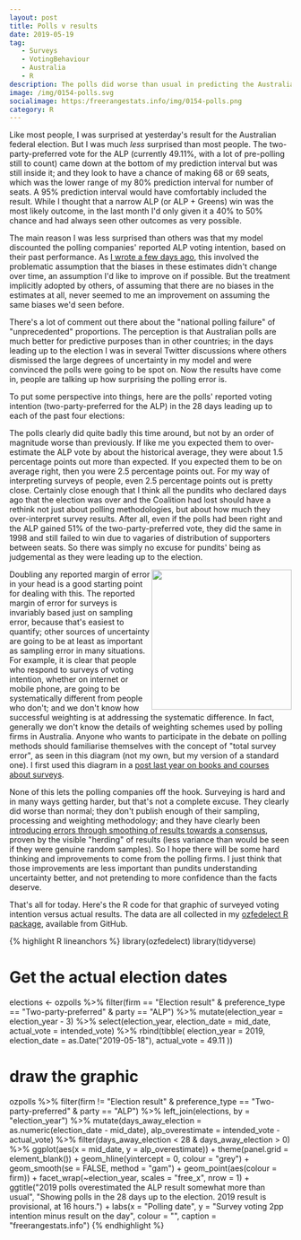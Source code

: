 ```yaml
---
layout: post
title: Polls v results
date: 2019-05-19
tag: 
   - Surveys
   - VotingBehaviour
   - Australia
   - R
description: The polls did worse than usual in predicting the Australian federal election, but the pundits were far worse than the polls.
image: /img/0154-polls.svg
socialimage: https:/freerangestats.info/img/0154-polls.png
category: R
---
```


Like most people, I was surprised at yesterday's result for the Australian federal election. But I was much *less* surprised than most people. The two-party-preferred vote for the ALP (currently 49.11%, with a lot of pre-polling still to count) came down at the bottom of my prediction interval but was still inside it; and they look to have a chance of making 68 or 69 seats, which was the lower range of my 80% prediction interval for number of seats. A 95% prediction interval would have comfortably included the result. While I thought that a narrow ALP (or ALP + Greens) win was the most likely outcome, in the last month I'd only given it a 40% to 50% chance and had always seen other outcomes as very possible.

The main reason I was less surprised than others was that my model discounted the polling companies' reported ALP voting intention, based on their past performance. As [I wrote a few days ago](/blog/2019/05/15/polls-misc), this involved the problematic assumption that the biases in these estimates didn't change over time, an assumption I'd like to improve on if possible. But the treatment implicitly adopted by others, of assuming that there are no biases in the estimates at all, never seemed to me an improvement on assuming the same biases we'd seen before.

There's a lot of comment out there about the "national polling failure" of "unprecedented" proportions. The perception is that Australian polls are much better for predictive purposes than in other countries; in the days leading up to the election I was in several Twitter discussions where others dismissed the large degrees of uncertainty in my model and were convinced the polls were going to be spot on. Now the results have come in, people are talking up how surprising the polling error is.

To put some perspective into things, here are the polls' reported voting intention (two-party-preferred for the ALP) in the 28 days leading up to each of the past four elections:

<object type="image/svg+xml" data='/img/0154-polls.svg' width='100%'></object>

The polls clearly did quite badly this time around, but not by an order of magnitude worse than previously. If like me you expected them to over-estimate the ALP vote by about the historical average, they were about 1.5 percentage points out more than expected. If you expected them to be on average right, then you were 2.5 percentage points out. For my way of interpreting surveys of people, even 2.5 percentage  points out is pretty close. Certainly close enough that I think all the pundits who declared days ago that the election was over and the Coalition had lost should have a rethink not just about polling methodologies, but about how much they over-interpret survey results. After all, even if the polls had been right and the ALP gained 51% of the two-party-preferred vote, they did the same in 1998 and still failed to win due to vagaries of distribution of supporters between seats. So there was simply no excuse for pundits' being as judgemental as they were leading up to the election.

<img src='/img/total-survey-error.png' align='right'  width='250px'>

Doubling any reported margin of error in your head is a good starting point for dealing with this. The reported margin of error for surveys is invariably based just on sampling error, because that's easiest to quantify; other sources of uncertainty are going to be at least as important as sampling error in many situations.  For example, it is clear that people who respond to surveys of voting intention, whether on internet or mobile phone, are going to be systematically different from people who don't; and we don't know how successful weighting is at addressing the systematic difference. In fact, generally we don't know the details of weighting schemes used by polling firms in Australia. Anyone who wants to participate in the debate on polling methods should familiarise themselves with the concept of "total survey error", as seen in this diagram (not my own, but my version of a standard one). I first used this diagram in a [post last year on books and courses about surveys](/blog/2018/05/05/survey-books-and-courses).

None of this lets the polling companies off the hook. Surveying is hard and in many ways getting harder, but that's not a complete excuse. They clearly did worse than normal; they don't publish enough of their sampling, processing and weighting methodology; and they have clearly been [introducing errors through smoothing of results towards a consensus](/blog/2019/05/15/polls-misc), proven by the visible "herding" of results (less variance than would be seen if they were genuine random samples). So I hope there will be some hard thinking and improvements to come from the polling firms. I just think that those improvements are less important than pundits understanding uncertainty better, and not pretending to more confidence than the facts deserve.

That's all for today. Here's the R code for that graphic of surveyed voting intention versus actual results. The data are all collected in my [ozfedelect R package](https://github.com/ellisp/ozfedelect), available from GitHub.

{% highlight R lineanchors %}
library(ozfedelect)
library(tidyverse)

# Get the actual election dates
elections <- ozpolls %>%
  filter(firm == "Election result" &
           preference_type == "Two-party-preferred" &
           party == "ALP") %>%
  mutate(election_year = election_year - 3) %>%
  select(election_year, 
         election_date = mid_date, 
         actual_vote = intended_vote) %>%
  rbind(tibble(
    election_year = 2019, 
    election_date = as.Date("2019-05-18"),
    actual_vote = 49.11
  ))

# draw the graphic  
ozpolls %>%
  filter(firm != "Election result"  &
           preference_type == "Two-party-preferred" &
           party == "ALP") %>%
  left_join(elections, by = "election_year") %>%
  mutate(days_away_election = as.numeric(election_date - mid_date),
         alp_overestimate = intended_vote - actual_vote) %>%
  filter(days_away_election < 28 & days_away_election > 0) %>% 
  ggplot(aes(x = mid_date, y = alp_overestimate)) +
  theme(panel.grid = element_blank()) +
  geom_hline(yintercept = 0, colour = "grey") +
  geom_smooth(se = FALSE, method = "gam") +
  geom_point(aes(colour = firm)) +
  facet_wrap(~election_year, scales = "free_x", nrow = 1) +
  ggtitle("2019 polls overestimated the ALP result somewhat more than usual",
          "Showing polls in the 28 days up to the election. 2019 result is provisional, at 16 hours.") +
  labs(x = "Polling date",
       y = "Survey voting 2pp intention minus result on the day",
       colour = "",
       caption = "freerangestats.info")
{% endhighlight %}

